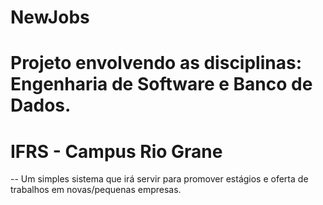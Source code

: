 # NewJobs
# Projeto envolvendo as disciplinas: Engenharia de Software e Banco de Dados. 
# IFRS - Campus Rio Grane
--
Um simples sistema que irá servir para promover estágios e oferta de trabalhos em novas/pequenas empresas.
